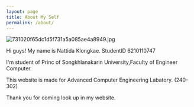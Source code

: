 ```yaml
---
layout: page
title: About My Self
permalink: /about/
---
```


![731020f65dc1d5f731a5a085ae4a8949.jpg](https://www.img.in.th/images/731020f65dc1d5f731a5a085ae4a8949.jpg)


Hi guys! My name is Nattida Klongkae. StudentID 6210110747

I'm student of Princ of Songkhlanakarin University,Faculty of Engineer Computer.

This website is made for  Advanced Computer Engineering Labatory. (240-302)

Thank you for coming look up in my website.

